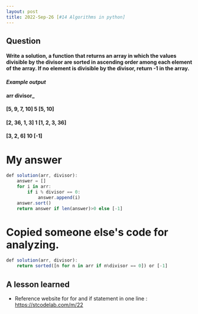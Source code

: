 ```yaml
---
layout: post
title: 2022-Sep-26 [#14 Algorithms in python]
---
```

## Question
#### Write a solution, a function that returns an array in which the values ​​divisible by the divisor are sorted in ascending order among each element of the array. If no element is divisible by the divisor, return -1 in the array.

#### _Example output_          <br>
#### arr  divisor_             <br>
#### [5, 9, 7, 10]	5	[5, 10]<br>
#### [2, 36, 1, 3]	1	[1, 2, 3, 36]<br>
#### [3, 2, 6]	    10	[-1]          <br>

# My answer
```javascript
def solution(arr, divisor):
    answer = []
    for i in arr:
        if i % divisor == 0:
            answer.append(i)   
    answer.sort()
    return answer if len(answer)>0 else [-1]
```

# Copied someone else's code for analyzing.
```javascript
def solution(arr, divisor):
    return sorted([n for n in arr if n%divisor == 0]) or [-1]
```



## A lesson learned
- Reference website for for and if statement in one line : https://stcodelab.com/m/22